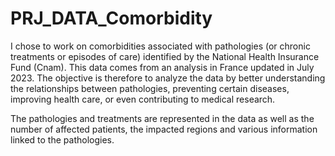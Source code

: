 # PRJ_DATA_Comorbidity

I chose to work on comorbidities associated with pathologies (or chronic treatments or episodes of care) identified by the National Health Insurance Fund (Cnam). This data comes from an analysis in France updated in July 2023. The objective is therefore to analyze the data by better understanding the relationships between pathologies, preventing certain diseases, improving health care, or even contributing to medical research.

The pathologies and treatments are represented in the data as well as the number of affected patients, the impacted regions and various information linked to the pathologies.
